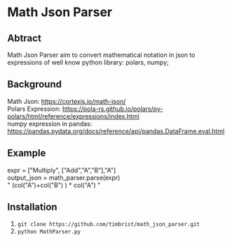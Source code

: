# Math Json Parser

## Abtract
Math Json Parser aim to convert mathematical notation in json to 
expressions of well know python library: polars, numpy; 

## Background
Math Json: https://cortexjs.io/math-json/  
Polars Expression: https://pola-rs.github.io/polars/py-polars/html/reference/expressions/index.html   
numpy expression in pandas: https://pandas.pydata.org/docs/reference/api/pandas.DataFrame.eval.html  

## Example
expr = ["Multiply", ["Add","A","B"],"A"]  
output_json = math_parser.parse(expr)  
" (col("A")+col("B") ) * col("A") "  

## Installation
1. `git clone https://github.com/timbrist/math_json_parser.git`
2. `python MathParser.py`

